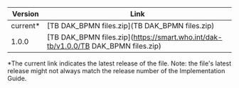 

| Version | Link |
|---|---|
| current* | [TB DAK_BPMN files.zip](TB DAK_BPMN files.zip) |
|1.0.0 | [TB DAK_BPMN files.zip](https://smart.who.int/dak-tb/v1.0.0/TB DAK_BPMN files.zip)

*The current link indicates the latest release of the file. Note: the file's latest release might not always match the release number of the Implementation Guide.
